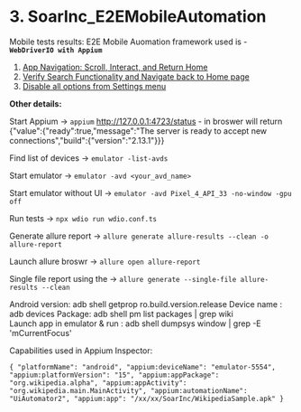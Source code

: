 # 3. SoarInc_E2EMobileAutomation

Mobile tests results: E2E Mobile Auomation framework used is - **`WebDriverIO with Appium`**

1. [App Navigation: Scroll, Interact, and Return Home](https://github.com/Aishwarya-U-R/SoarInc_E2EMobileAutomation/releases/download/v1.0/Test1-Scroll.mov)
2. [Verify Search Functionality and Navigate back to Home page](https://github.com/Aishwarya-U-R/SoarInc_E2EMobileAutomation/releases/download/v1.0/Test2-Search.mov)
3. [Disable all options from Settings menu](https://github.com/Aishwarya-U-R/SoarInc_E2EMobileAutomation/releases/download/v1.0/Test3-DisableOptions.mov)

**Other details:**

Start Appium -> `appium`
http://127.0.0.1:4723/status - in broswer will return {"value":{"ready":true,"message":"The server is ready to accept new connections","build":{"version":"2.13.1"}}}

Find list of devices -> `emulator -list-avds`

Start emulator -> `emulator -avd <your_avd_name>`

Start emulator without UI -> `emulator -avd Pixel_4_API_33 -no-window -gpu off`

Run tests -> `npx wdio run wdio.conf.ts`

Generate allure report -> `allure generate allure-results --clean -o allure-report`

Launch allure broswr -> `allure open allure-report`

Single file report using the -> `allure generate --single-file allure-results --clean`

Android version: adb shell getprop ro.build.version.release
Device name : adb devices
Package: adb shell pm list packages | grep wiki  
Launch app in emulator & run : adb shell dumpsys window | grep -E 'mCurrentFocus'

Capabilities used in Appium Inspector:

`{
  "platformName": "android",
  "appium:deviceName": "emulator-5554",
  "appium:platformVersion": "15",
  "appium:appPackage": "org.wikipedia.alpha",
  "appium:appActivity": "org.wikipedia.main.MainActivity",
  "appium:automationName": "UiAutomator2",
  "appium:app": "/xx/xx/SoarInc/WikipediaSample.apk"
}`
